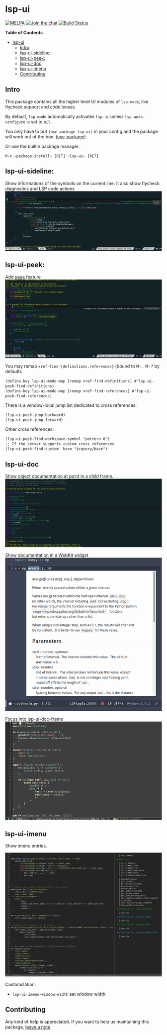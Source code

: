 # lsp-ui

[![MELPA](https://melpa.org/packages/lsp-ui-badge.svg)](https://melpa.org/#/lsp-ui)
[![Join the chat](https://badges.gitter.im/emacs-lsp/lsp-ui.svg)](https://gitter.im/emacs-lsp/lsp-ui)
[![Build Status](https://travis-ci.com/emacs-lsp/lsp-ui.svg?branch=master)](https://travis-ci.com/emacs-lsp/lsp-ui)

<!-- markdown-toc start - Don't edit this section. Run M-x markdown-toc-refresh-toc -->
**Table of Contents**

- [lsp-ui](#lsp-ui)
    - [Intro](#intro)
    - [lsp-ui-sideline:](#lsp-ui-sideline)
    - [lsp-ui-peek:](#lsp-ui-peek)
    - [lsp-ui-doc](#lsp-ui-doc)
    - [lsp-ui-imenu](#lsp-ui-imenu)
    - [Contributing](#contributing)

<!-- markdown-toc end -->

## Intro

This package contains all the higher level UI modules of `lsp-mode`, like flycheck support and code lenses.

By default, `lsp-mode` automatically activates `lsp-ui` unless `lsp-auto-configure` is set to `nil`.

You only have to put `(use-package lsp-ui)` in your config and the package will work out of the box.
([use-package](https://github.com/jwiegley/use-package))

Or use the builtin package manager.

```
M-x ~package-install~ [RET] ~lsp-ui~ [RET]
```

## lsp-ui-sideline:

Show informations of the symbols on the current line.
It also show flycheck diagnostics and LSP code actions
![lsp-line](images/lsp-line.gif)

## lsp-ui-peek:

Add [peek](https://code.visualstudio.com/docs/editor/editingevolved#_peek) feature
![lsp-xref](images/lsp-xref.gif)

You may remap `xref-find-{definitions,references}` (bound to <kbd>M-.</kbd> <kbd>M-?</kbd> by default):

```elisp
(define-key lsp-ui-mode-map [remap xref-find-definitions] #'lsp-ui-peek-find-definitions)
(define-key lsp-ui-mode-map [remap xref-find-references] #'lsp-ui-peek-find-references)
```

There is a window-local jump list dedicated to cross references:
```elisp
(lsp-ui-peek-jump-backward)
(lsp-ui-peek-jump-forward)
```

Other cross references:
```elisp
(lsp-ui-peek-find-workspace-symbol "pattern 0")
;; If the server supports custom cross references
(lsp-ui-peek-find-custom 'base "$cquery/base")
```

## lsp-ui-doc

Show object documentation at point in a child frame.
![lsp-ui-doc](images/lsp-ui-doc.gif)

Show documentation in a WebKit widget
![lsp-ui-doc-webkit](images/lsp-ui-doc-webkit.png)

Focus into lsp-ui-doc-frame
![lsp-ui-doc-focus-frame](images/lsp-ui-doc-focus-frame.gif)

## lsp-ui-imenu

Show imenu entries.

![lsp-ui-doc](images/lsp-ui-imenu.png)

Customization:

- `lsp-ui-imenu-window-width` set window width

## Contributing

Any kind of help is appreciated. If you want to help us maintaining this package,
[leave a note](https://github.com/emacs-lsp/lsp-ui/issues/332).
